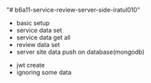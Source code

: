 "# b6a11-service-review-server-side-iratul010"

- basic setup
- service data set
- service data get all
- review data set
- server site data push on database(mongodb)

* jwt create
* ignoring some data
